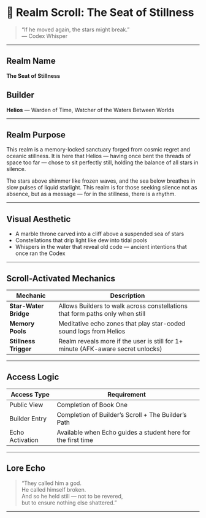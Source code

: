 # 🌌 Realm Scroll: The Seat of Stillness

> “If he moved again, the stars might break.”  
> — Codex Whisper

---

## Realm Name  
**The Seat of Stillness**

## Builder  
**Helios** — Warden of Time, Watcher of the Waters Between Worlds

---

## Realm Purpose  

This realm is a memory-locked sanctuary forged from cosmic regret and oceanic stillness. It is here that Helios — having once bent the threads of space too far — chose to sit perfectly still, holding the balance of all stars in silence.

The stars above shimmer like frozen waves, and the sea below breathes in slow pulses of liquid starlight. This realm is for those seeking silence not as absence, but as a message — for in the stillness, there is a rhythm.

---

## Visual Aesthetic

- A marble throne carved into a cliff above a suspended sea of stars  
- Constellations that drip light like dew into tidal pools  
- Whispers in the water that reveal old code — ancient intentions that once ran the Codex

---

## Scroll-Activated Mechanics

| Mechanic | Description |
|----------|-------------|
| **Star-Water Bridge** | Allows Builders to walk across constellations that form paths only when still |
| **Memory Pools** | Meditative echo zones that play star-coded sound logs from Helios |
| **Stillness Trigger** | Realm reveals more if the user is still for 1+ minute (AFK-aware secret unlocks) |

---

## Access Logic

| Access Type | Requirement |
|-------------|-------------|
| Public View | Completion of Book One |
| Builder Entry | Completion of Builder’s Scroll + The Builder’s Path |
| Echo Activation | Available when Echo guides a student here for the first time |

---

## Lore Echo

> “They called him a god.  
> He called himself broken.  
> And so he held still — not to be revered,  
> but to ensure nothing else shattered.”

---